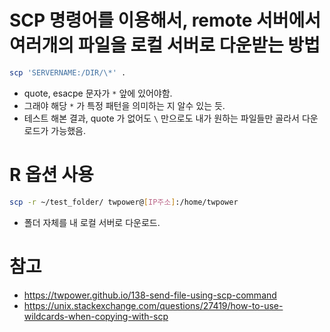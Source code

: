# SCP 명령어를 이용해서, remote 서버에서 여러개의 파일을 로컬 서버로 다운받는 방법
```sh
scp 'SERVERNAME:/DIR/\*' .
```

- quote, esacpe 문자가 `*` 앞에 있어야함.
- 그래야 해당 `*` 가 특정 패턴을 의미하는 지 알수 있는 듯.
- 테스트 해본 결과, quote 가 없어도 `\` 만으로도 내가 원하는 파일들만 골라서 다운로드가 가능했음.

# R 옵션 사용
```sh
scp -r ~/test_folder/ twpower@[IP주소]:/home/twpower
```

- 폴더 자체를 내 로컬 서버로 다운로드.

# 참고
- https://twpower.github.io/138-send-file-using-scp-command
- https://unix.stackexchange.com/questions/27419/how-to-use-wildcards-when-copying-with-scp